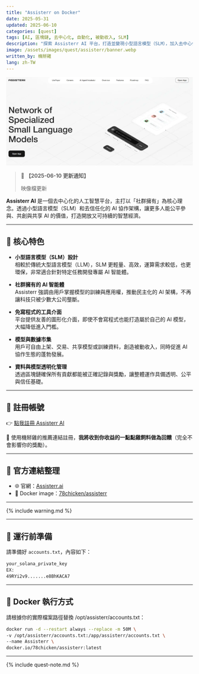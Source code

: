 ```yaml
---
title: "Assisterr on Docker"
date: 2025-05-31
updated: 2025-06-10
categories: [quest]
tags: [AI, 區塊鏈, 去中心化, 自動化, 被動收入, SLM]
description: "探索 Assisterr AI 平台，打造並變現小型語言模型（SLM），加入去中心化 AI 生態系，公平參與並獲得獎勵。"
image: /assets/images/quest/assisterr/banner.webp
written_by: 機掰雞
lang: zh-TW
---
```


![Assisterr AI 平台封面圖](/assets/images/quest/assisterr/banner.webp)
> 📢 **【2025-06-10 更新通知】**
>
> 映像檔更新

**Assisterr AI** 是一個去中心化的人工智慧平台，主打以「社群擁有」為核心理念。透過小型語言模型（SLM）和去信任化的 AI 協作架構，讓更多人能公平參與、共創與共享 AI 的價值，打造開放又可持續的智慧經濟。

---

## 🌟 核心特色

- **小型語言模型（SLM）設計**  
  相較於傳統大型語言模型（LLM），SLM 更輕量、高效，運算需求較低，也更環保，非常適合針對特定任務開發專屬 AI 智能體。

- **社群擁有的 AI 智能體**  
  Assisterr 強調由用戶掌握模型的訓練與應用權，推動民主化的 AI 架構，不再讓科技只被少數大公司壟斷。

- **免寫程式的工具介面**  
  平台提供友善的圖形化介面，即使不會寫程式也能打造屬於自己的 AI 模型，大幅降低進入門檻。

- **模型與數據市集**  
  用戶可自由上架、交易、共享模型或訓練資料，創造被動收入，同時促進 AI 協作生態的蓬勃發展。

- **資料與模型透明化管理**  
  透過區塊鏈確保所有貢獻都能被正確記錄與獎勵，讓整體運作具備透明、公平與信任基礎。

---

## 📝 註冊帳號

👉 [點我註冊 Assisterr AI](https://build.assisterr.ai/?ref=67a7143f50650e5d108af900)

🎉 使用機掰雞的推薦連結註冊，**我將收到你收益的一點點雞飼料做為回饋**（完全不會影響你的獎勵）。

---

## 🔗 官方連結整理

- 🌐 官網：[Assisterr.ai](https://assisterr.ai)
- 🐳 Docker image：[78chicken/assisterr](https://hub.docker.com/r/78chicken/assisterr)

---

{% include warning.md %}

---

## 📁 運行前準備

請準備好 `accounts.txt`，內容如下：
```txt
your_solana_private_key
EX:
49RYi2v9.......e8BhKACA7
```
---

## 🐳 Docker 執行方式
請根據你的實際檔案路徑替換 /opt/assisterr/accounts.txt：

```bash
docker run -d --restart always --replace -m 50M \
-v /opt/assisterr/accounts.txt:/app/assisterr/accounts.txt \
--name Assisterr \
docker.io/78chicken/assisterr:latest
```
---

{% include quest-note.md %}
